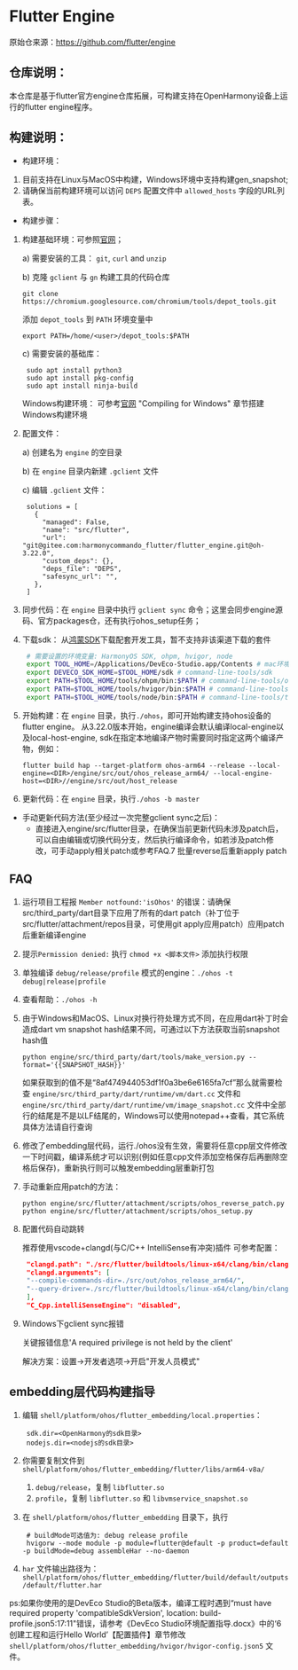 # Flutter Engine

原始仓来源：https://github.com/flutter/engine

## 仓库说明：
本仓库是基于flutter官方engine仓库拓展，可构建支持在OpenHarmony设备上运行的flutter engine程序。

## 构建说明：

* 构建环境：
1. 目前支持在Linux与MacOS中构建，Windows环境中支持构建gen_snapshot;
2. 请确保当前构建环境可以访问 `DEPS` 配置文件中 `allowed_hosts` 字段的URL列表。

* 构建步骤：
1. 构建基础环境：可参照[官网](https://github.com/flutter/flutter/wiki/Setting-up-the-Engine-development-environment)；

   a) 需要安装的工具： `git`, `curl` and `unzip`

   b) 克隆 `gclient` 与 `gn` 构建工具的代码仓库

   ```
   git clone https://chromium.googlesource.com/chromium/tools/depot_tools.git
   ```

   添加 `depot_tools` 到 `PATH` 环境变量中

   ```
   export PATH=/home/<user>/depot_tools:$PATH
   ```

   c) 需要安装的基础库：

   ```
    sudo apt install python3
    sudo apt install pkg-config
    sudo apt install ninja-build
   ```

   Windows构建环境：
   可参考[官网](https://github.com/flutter/flutter/wiki/Compiling-the-engine#compiling-for-windows) 
   "Compiling for Windows" 章节搭建Windows构建环境


2. 配置文件：

   a) 创建名为 `engine` 的空目录

   b) 在 `engine` 目录内新建 `.gclient` 文件
   
   c) 编辑 `.gclient` 文件：
   ```
    solutions = [
      {
        "managed": False,
        "name": "src/flutter",
        "url": "git@gitee.com:harmonycommando_flutter/flutter_engine.git@oh-3.22.0",
        "custom_deps": {},
        "deps_file": "DEPS",
        "safesync_url": "",
      },
    ]
   ```

3. 同步代码：在 `engine` 目录中执行 `gclient sync` 命令；这里会同步engine源码、官方packages仓，还有执行ohos_setup任务；

4. 下载sdk： 从[鸿蒙SDK](https://developer.huawei.com/consumer/cn/develop)下载配套开发工具，暂不支持非该渠道下载的套件

   ```sh
    # 需要设置的环境变量: HarmonyOS SDK, ohpm, hvigor, node
    export TOOL_HOME=/Applications/DevEco-Studio.app/Contents # mac环境
    export DEVECO_SDK_HOME=$TOOL_HOME/sdk # command-line-tools/sdk
    export PATH=$TOOL_HOME/tools/ohpm/bin:$PATH # command-line-tools/ohpm/bin
    export PATH=$TOOL_HOME/tools/hvigor/bin:$PATH # command-line-tools/ hvigor/bin
    export PATH=$TOOL_HOME/tools/node/bin:$PATH # command-line-tools/tool/node/bin
   ```

5. 开始构建：在 `engine` 目录，执行`./ohos`，即可开始构建支持ohos设备的flutter engine。
   从3.22.0版本开始，engine编译会默认编译local-engine以及local-host-engine, sdk在指定本地编译产物时需要同时指定这两个编译产物，例如：
   ```shell
   flutter build hap --target-platform ohos-arm64 --release --local-engine=<DIR>/engine/src/out/ohos_release_arm64/ --local-engine-host=<DIR>//engine/src/out/host_release
   ```
   
6. 更新代码：在 `engine` 目录，执行`./ohos -b master`

- 手动更新代码方法(至少经过一次完整gclient sync之后)：
   * 直接进入engine/src/flutter目录，在确保当前更新代码未涉及patch后，可以自由编辑或切换代码分支，然后执行编译命令，如若涉及patch修改，可手动apply相关patch或参考FAQ.7 批量reverse后重新apply patch

## FAQ
1. 运行项目工程报 `Member notfound:'isOhos'` 的错误：请确保src/third_party/dart目录下应用了所有的dart patch（补丁位于src/flutter/attachment/repos目录，可使用git apply应用patch）应用patch后重新编译engine

2. 提示`Permission denied:` 执行 `chmod +x <脚本文件>` 添加执行权限

3. 单独编译 `debug/release/profile` 模式的engine：`./ohos -t debug|release|profile`

4. 查看帮助：`./ohos -h`

5. 由于Windows和MacOS、Linux对换行符处理方式不同，在应用dart补丁时会造成dart vm snapshot hash结果不同，可通过以下方法获取当前snapshot hash值

   ```shell
   python engine/src/third_party/dart/tools/make_version.py --format='{{SNAPSHOT_HASH}}'
   ```

   如果获取到的值不是“8af474944053df1f0a3be6e6165fa7cf”那么就需要检查 `engine/src/third_party/dart/runtime/vm/dart.cc` 文件和 `engine/src/third_party/dart/runtime/vm/image_snapshot.cc` 文件中全部行的结尾是不是以LF结尾的，Windows可以使用notepad++查看，其它系统具体方法请自行查询

6. 修改了embedding层代码，运行./ohos没有生效，需要将任意cpp层文件修改一下时间戳，编译系统才可以识别(例如任意cpp文件添加空格保存后再删除空格后保存)，重新执行则可以触发embedding层重新打包

7. 手动重新应用patch的方法：

   ```shell
   python engine/src/flutter/attachment/scripts/ohos_reverse_patch.py
   python engine/src/flutter/attachment/scripts/ohos_setup.py
   ```

8. 配置代码自动跳转

   推荐使用vscode+clangd(与C/C++ IntelliSense有冲突)插件
   可参考配置：
   ```json
    "clangd.path": "./src/flutter/buildtools/linux-x64/clang/bin/clangd",
    "clangd.arguments": [
    "--compile-commands-dir=./src/out/ohos_release_arm64/",
    "--query-driver=./src/flutter/buildtools/linux-x64/clang/bin/clang++",
    ],
    "C_Cpp.intelliSenseEngine": "disabled",
   ```

9. Windows下gclient sync报错

   关键报错信息'A required privilege is not held by the client'

   解决方案：设置->开发者选项->开启"开发人员模式"

## embedding层代码构建指导

1. 编辑 `shell/platform/ohos/flutter_embedding/local.properties`：

   ```
    sdk.dir=<OpenHarmony的sdk目录>
    nodejs.dir=<nodejs的sdk目录>
   ```

2. 你需要复制文件到 `shell/platform/ohos/flutter_embedding/flutter/libs/arm64-v8a/`
   1. `debug/release`，复制 `libflutter.so`
   2. `profile`，复制 `libflutter.so` 和 `libvmservice_snapshot.so`

3. 在 `shell/platform/ohos/flutter_embedding` 目录下，执行 

    ```
     # buildMode可选值为: debug release profile
     hvigorw --mode module -p module=flutter@default -p product=default -p buildMode=debug assembleHar --no-daemon
    ```

4. `har` 文件输出路径为：`shell/platform/ohos/flutter_embedding/flutter/build/default/outputs/default/flutter.har`

ps:如果你使用的是DevEco Studio的Beta版本，编译工程时遇到“must have required property 'compatibleSdkVersion', location: build-profile.json5:17:11"错误，请参考《DevEco Studio环境配置指导.docx》中的‘6 创建工程和运行Hello World’【配置插件】章节修改 `shell/platform/ohos/flutter_embedding/hvigor/hvigor-config.json5` 文件。

